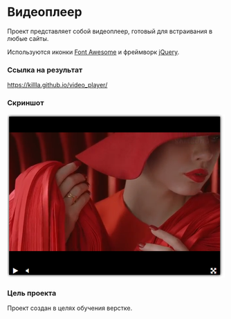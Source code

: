 # Видеоплеер
Проект представляет собой видеоплеер, готовый для встраивания в любые сайты.

Используются иконки [Font Awesome](https://fontawesome.com/)  и фреймворк [jQuery](https://jquery.com/). 

### Ссылка на результат
https://killla.github.io/video_player/

### Скриншот

![img](screenshot.png)

### Цель проекта

Проект создан в целях обучения верстке.
